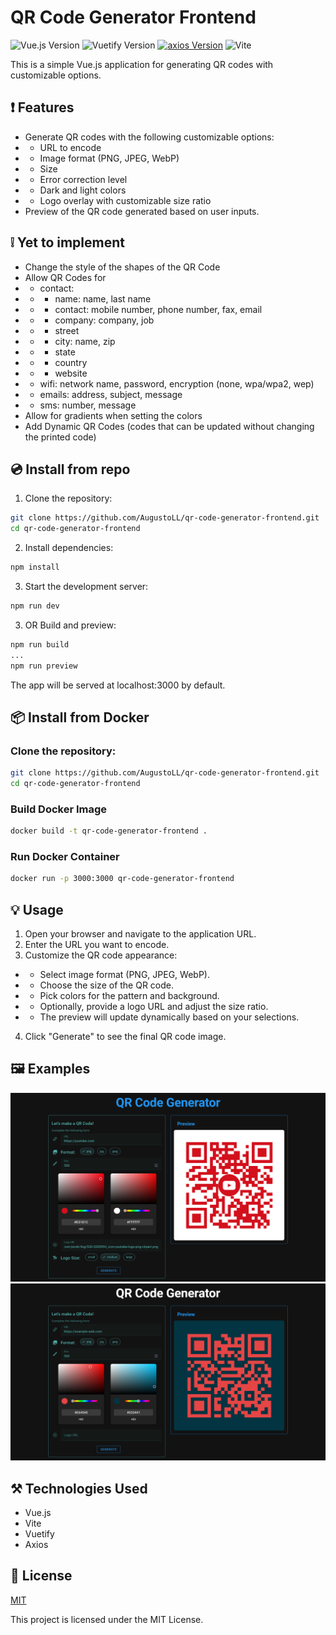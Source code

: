 # QR Code Generator Frontend
![Vue.js Version](https://img.shields.io/badge/vue-v20.11.0-green?style=for-the-badge&logo=vue.js&labelColor=%232b2b2d)
![Vuetify Version](https://img.shields.io/badge/v3.5.8-js?style=for-the-badge&logo=vuetify&label=vuetify&color=%231867c0)
[![axios Version](https://img.shields.io/badge/axios-v1.7.2-blue?style=for-the-badge&logo=axios)](https://www.npmjs.com/package/axios/v/1.7.2)
![Vite](https://img.shields.io/badge/v5.1.5-js?style=for-the-badge&logo=vite&label=Vite&color=%23a54ffe)


This is a simple Vue.js application for generating QR codes with customizable options.

## ❗️ Features

- Generate QR codes with the following customizable options:
- - URL to encode
- - Image format (PNG, JPEG, WebP)
- - Size
- - Error correction level
- - Dark and light colors
- - Logo overlay with customizable size ratio
- Preview of the QR code generated based on user inputs.

## ❕ Yet to implement
- Change the style of the shapes of the QR Code
- Allow QR Codes for 
- - contact: 
- - - name: name, last name
- - - contact: mobile number, phone number, fax, email
- - - company: company, job
- - - street
- - - city: name, zip
- - - state
- - - country
- - - website
- - wifi: network name, password, encryption (none, wpa/wpa2, wep)
- - emails: address, subject, message
- - sms: number, message
- Allow for gradients when setting the colors
- Add Dynamic QR Codes (codes that can be updated without changing the printed code)

## 💿 Install from repo

1. Clone the repository:
```sh
git clone https://github.com/AugustoLL/qr-code-generator-frontend.git
cd qr-code-generator-frontend
```

2. Install dependencies:
```sh
npm install
```

3. Start the development server:
```sh
npm run dev
```

3. OR Build and preview:
```sh
npm run build
...
npm run preview
```

The app will be served at localhost:3000 by default.

## 📦 Install from Docker

### Clone the repository:
```sh
git clone https://github.com/AugustoLL/qr-code-generator-frontend.git
cd qr-code-generator-frontend
```

### Build Docker Image

```bash
docker build -t qr-code-generator-frontend .
```

### Run Docker Container

```bash
docker run -p 3000:3000 qr-code-generator-frontend
```

## 💡 Usage

1. Open your browser and navigate to the application URL.
2. Enter the URL you want to encode.
3. Customize the QR code appearance:
- - Select image format (PNG, JPEG, WebP).
- - Choose the size of the QR code.
- - Pick colors for the pattern and background.
- - Optionally, provide a logo URL and adjust the size ratio.
- - The preview will update dynamically based on your selections.
4. Click "Generate" to see the final QR code image.

## 🖼️ Examples

<img src="examples/example1.png" />
<img src="examples/example2.png" />


## ⚒️ Technologies Used

- Vue.js
- Vite
- Vuetify
- Axios


## 📑 License
[MIT](http://opensource.org/licenses/MIT)

This project is licensed under the MIT License.
